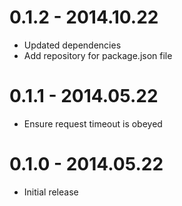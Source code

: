 # 0.1.2 - 2014.10.22

* Updated dependencies
* Add repository for package.json file

# 0.1.1 - 2014.05.22

* Ensure request timeout is obeyed

# 0.1.0 - 2014.05.22

* Initial release

